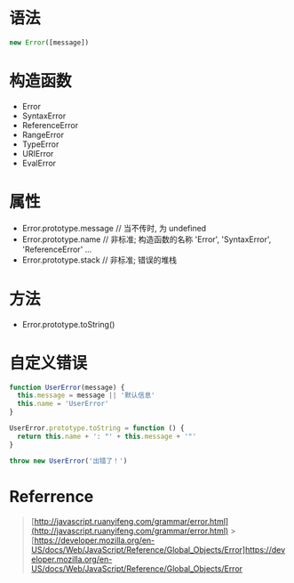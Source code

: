 # 语法

```js
new Error([message])
```

# 构造函数

- Error
- SyntaxError
- ReferenceError
- RangeError
- TypeError
- URIError
- EvalError

# 属性

- Error.prototype.message // 当不传时, 为 undefined
- Error.prototype.name // 非标准; 构造函数的名称 'Error', 'SyntaxError', 'ReferenceError' ...
- Error.prototype.stack // 非标准; 错误的堆栈

# 方法

- Error.prototype.toString()

# 自定义错误

```js
function UserError(message) {
  this.message = message || '默认信息'
  this.name = 'UserError'
}

UserError.prototype.toString = function () {
  return this.name + ': "' + this.message + '"'
}

throw new UserError('出错了！')
```

# Referrence

> [http://javascript.ruanyifeng.com/grammar/error.html](http://javascript.ruanyifeng.com/grammar/error.html) > [https://developer.mozilla.org/en-US/docs/Web/JavaScript/Reference/Global_Objects/Error]https://developer.mozilla.org/en-US/docs/Web/JavaScript/Reference/Global_Objects/Error
